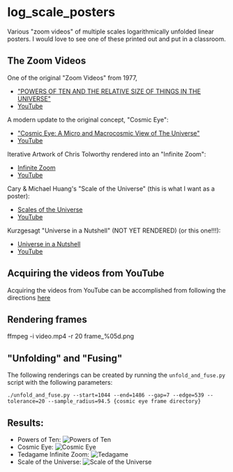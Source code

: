 # log_scale_posters
Various "zoom videos" of multiple scales logarithmically unfolded linear posters. I would love to see one of these printed out and put in a classroom.


## The Zoom Videos
One of the original "Zoom Videos" from 1977,

* ["POWERS OF TEN AND THE RELATIVE SIZE OF THINGS IN THE UNIVERSE"](https://www.eamesoffice.com/the-work/powers-of-ten/)
* [YouTube](https://www.youtube.com/watch?v=0fKBhvDjuy0)

A modern update to the original concept, "Cosmic Eye":

* ["Cosmic Eye: A Micro and Macrocosmic View of The Universe"](https://www.rickhanson.net/cosmic-eye-micro-macrocosmic-view-universe/)
* [YouTube](https://www.youtube.com/watch?v=Kpr-bnJ_K78)

Iterative Artwork of Chris Tolworthy rendered into an "Infinite Zoom":

* [Infinite Zoom](http://www.tedagame.com/zoomvideo/)
* [YouTube](https://www.youtube.com/watch?v=0vnA_KIojLg)

Cary & Michael Huang's "Scale of the Universe" (this is what I want as a poster):

* [Scales of the Universe](https://htwins.net/scale2/)
* [YouTube](https://www.youtube.com/watch?v=6XHa6EDCBzo)

Kurzgesagt "Universe in a Nutshell" (NOT YET RENDERED) (or this one!!!):

* [Universe in a Nutshell](https://shop-us.kurzgesagt.org/products/universe-in-a-nutshell-app)
* [YouTube](https://www.youtube.com/watch?v=PGh8SWjnIEI)

## Acquiring the videos from YouTube
Acquiring the videos from YouTube can be accomplished from following the directions [here](https://www.lifewire.com/convert-youtube-videos-to-mp4-with-vlc-media-player-2438324)

## Rendering frames

ffmpeg -i video.mp4 -r 20 frame_%05d.png

## "Unfolding" and "Fusing"
 
The following renderings can be created by running the `unfold_and_fuse.py` script with the following parameters:

`./unfold_and_fuse.py --start=1044 --end=1486 --gap=7 --edge=539 --tolerance=20 --sample_radius=94.5 {cosmic eye frame directory}`

## Results:
* Powers of Ten:
![Powers of Ten](./result_imgs/PowersOfTen.png)
* Cosmic Eye:
![Cosmic Eye](./result_imgs/CosmicEye.png)
* Tedagame Infinite Zoom:
![Tedagame](./result_imgs/TedAGame.Infinite.Zoom.png)
* Scale of the Universe:
![Scale of the Universe](./result_imgs/ScaleOfTheUniverse.png)
